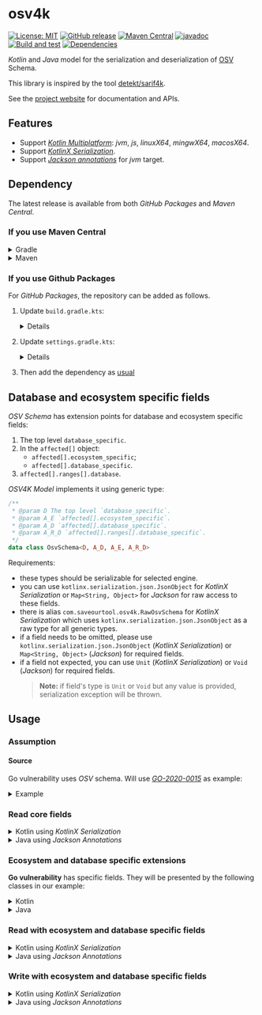 # osv4k

[![License: MIT](https://img.shields.io/badge/License-MIT-yellow.svg)](https://opensource.org/licenses/MIT)
[![GitHub release](https://img.shields.io/github/release/saveourtool/osv4k.svg)](https://github.com/saveourtool/osv4k/releases/)
[![Maven Central](https://img.shields.io/maven-central/v/com.saveourtool.osv4k/osv4k.svg)](https://search.maven.org/#search%7Cga%7C1%7Cg%3A%22com.saveourtool.osv4k%22)
[![javadoc](https://javadoc.io/badge2/com.saveourtool.osv4k/osv4k/javadoc.svg)](https://javadoc.io/doc/com.saveourtool.osv4k/osv4k)
[![Build and test](https://github.com/saveourtool/osv4k/actions/workflows/build_and_test.yml/badge.svg?branch=main)](https://github.com/saveourtool/osv4k/actions/workflows/build_and_test.yml?query=branch%3Amain)
[![Dependencies](https://github.com/saveourtool/osv4k/actions/workflows/dependencies.yml/badge.svg?branch=main)](https://github.com/saveourtool/osv4k/actions/workflows/dependencies.yml?query=branch%3Amain)

_Kotlin_ and _Java_ model for the serialization and deserialization of [OSV](https://ossf.github.io/osv-schema/) Schema.

This library is inspired by the tool [detekt/sarif4k](https://github.com/detekt/sarif4k).

See the [project website](https://saveourtool.github.io/osv4k/) for documentation and APIs.

## Features

- Support [_Kotlin Multiplatform_](https://kotlinlang.org/docs/multiplatform.html): _jvm_, _js_, _linuxX64_, _mingwX64_, _macosX64_.
- Support [_KotlinX Serialization_](https://github.com/Kotlin/kotlinx.serialization).
- Support [_Jackson annotations_](https://github.com/FasterXML/jackson-annotations) for _jvm_ target.

## Dependency
The latest release is available from both _GitHub Packages_ and _Maven Central_.

### <a name="c"></a> If you use Maven Central 

<details>
<summary>Gradle</summary>

```kotlin
dependencies {
    implementation("com.saveourtool.osv4k:osv4k:1.0.0")
}
```

</details>

<details>
<summary>Maven</summary>

```xml
<dependency>
    <groupId>com.saveourtool.osv4k</groupId>
    <artifactId>osv4k-jvm</artifactId>
    <version>1.0.0</version>
</dependency>
```

</details>

### If you use Github Packages
For _GitHub Packages_, the repository can be added as follows.

1. Update `build.gradle.kts`: 
    <details>

    ```kotlin
    repositories {
        maven {
            name = "saveourtool/osv4k"
            url = uri("https://maven.pkg.github.com/saveourtool/osv4k")
            content {
                includeGroup("com.saveourtool.osv4k")
            }
            credentials {
                username = project.findProperty("gpr.user") as String? ?: System.getenv("GITHUB_ACTOR")
                password = project.findProperty("gpr.key") as String? ?: System.getenv("GITHUB_TOKEN")
            }
        }
    }
    ```
    </details>

2. Update `settings.gradle.kts`:
    <details>


    ```kotlin
    dependencyResolutionManagement {
        repositories {
            maven {
                name = "saveourtool/osv4k"
                url = uri("https://maven.pkg.github.com/saveourtool/osv4k")
                content {
                    includeGroup("com.saveourtool.osv4k")
                }
                credentials {
                    username = providers.gradleProperty("gpr.user").orNull
                        ?: System.getenv("GITHUB_ACTOR")
                    password = providers.gradleProperty("gpr.key").orNull
                        ?: System.getenv("GITHUB_TOKEN")
                }
            }
        }
    }
    ```

    </details>

3) Then add the dependency as [usual](#c)

## Database and ecosystem specific fields

_OSV Schema_ has extension points for database and ecosystem specific fields:
1. The top level `database_specific`.
2. In the `affected[]` object:
   - `affected[].ecosystem_specific`;
   - `affected[].database_specific`.
3. `affected[].ranges[].database`.

_OSV4K Model_ implements it using generic type:
```kotlin
/**
 * @param D The top level `database_specific`.
 * @param A_E `affected[].ecosystem_specific`.
 * @param A_D `affected[].database_specific`.
 * @param A_R_D `affected[].ranges[].database_specific`.
 */
data class OsvSchema<D, A_D, A_E, A_R_D>
```

Requirements:
- these types should be serializable for selected engine.
- you can use `kotlinx.serialization.json.JsonObject` for _KotlinX Serialization_ or `Map<String, Object>` for _Jackson_ for raw access to these fields.
- there is alias `com.saveourtool.osv4k.RawOsvSchema` for _KotlinX Serialization_ which uses `kotlinx.serialization.json.JsonObject` as a raw type for all generic types.
- if a field needs to be omitted, please use `kotlinx.serialization.json.JsonObject` (_KotlinX Serialization_) or `Map<String, Object>` (_Jackson_) for required fields.
- if a field not expected, you can use `Unit` (_KotlinX Serialization_) or `Void` (_Jackson_) for required fields.
  > **Note:** if field's type is `Unit` or `Void` but any value is provided, serialization exception will be thrown.

## Usage

### Assumption

#### Source

Go vulnerability uses _OSV_ schema. Will use [_GO-2020-0015_](https://vuln.go.dev/ID/GO-2020-0015.json) as example:

<details>
<summary>Example</summary>

```json
{
  "schema_version": "1.3.1",
  "id": "GO-2020-0015",
  "modified": "2023-06-12T18:45:41Z",
  "published": "2021-04-14T20:04:52Z",
  "aliases": [
    "CVE-2020-14040",
    "GHSA-5rcv-m4m3-hfh7"
  ],
  "summary": "Infinite loop when decoding some inputs in golang.org/x/text",
  "details": "An attacker could provide a single byte to a UTF16 decoder instantiated with UseBOM or ExpectBOM to trigger an infinite loop if the String function on the Decoder is called, or the Decoder is passed to transform.String. If used to parse user supplied input, this may be used as a denial of service vector.",
  "affected": [
    {
      "package": {
        "name": "golang.org/x/text",
        "ecosystem": "Go"
      },
      "ranges": [
        {
          "type": "SEMVER",
          "events": [
            {
              "introduced": "0"
            },
            {
              "fixed": "0.3.3"
            }
          ]
        }
      ],
      "ecosystem_specific": {
        "imports": [
          {
            "path": "golang.org/x/text/encoding/unicode",
            "symbols": [
              "bomOverride.Transform",
              "utf16Decoder.Transform"
            ]
          },
          {
            "path": "golang.org/x/text/transform",
            "symbols": [
              "String"
            ]
          }
        ]
      }
    }
  ],
  "references": [
    {
      "type": "FIX",
      "url": "https://go.dev/cl/238238"
    },
    {
      "type": "FIX",
      "url": "https://go.googlesource.com/text/+/23ae387dee1f90d29a23c0e87ee0b46038fbed0e"
    },
    {
      "type": "REPORT",
      "url": "https://go.dev/issue/39491"
    },
    {
      "type": "WEB",
      "url": "https://groups.google.com/g/golang-announce/c/bXVeAmGOqz0"
    }
  ],
  "credits": [
    {
      "name": "@abacabadabacaba"
    },
    {
      "name": "Anton Gyllenberg"
    }
  ],
  "database_specific": {
    "url": "https://pkg.go.dev/vuln/GO-2020-0015"
  }
}
```

</details>

### Read core fields

<details>
<summary>Kotlin using <i>KotlinX Serialization</i></summary>

```kotlin
import com.saveourtool.osv4k.*
import kotlinx.serialization.json.Json

fun readFromFile(content: String) {
    val schema: RawOsvSchema = Json.decodeFromString(content)
    // do something with OsvSchema
    // for example: prints credits
    println(schema.credits?.joinToString(", ") { it.name })
    // @abacabadabacaba, Anton Gyllenberg
}
```

</details>

<details>
<summary>Java using <i>Jackson Annotations</i></summary>

```java
import com.fasterxml.jackson.databind.ObjectMapper;
import com.fasterxml.jackson.databind.JavaType;

import java.util.stream.Collectors;

class Test {
    private static final ObjectMapper objectMapper = new ObjectMapper();

    static void readFromFile(final String content) {
        final OsvSchema result = objectMapper.readValue(content, OsvSchema.class);
        // do something with OsvSchema
        // for example: prints credits
        System.out.println(result.getCredits().stream().map(Credit::getName).collect(Collectors.joining(", ")));
        // @abacabadabacaba, Anton Gyllenberg
    }
}
```

</details>

### Ecosystem and database specific extensions

**Go vulnerability** has specific fields. They will be presented by the following classes in our example:

<details>
<summary>Kotlin</summary>

```kotlin
@Serializable
data class GoImports(
    val imports: List<GoImport>,
)

@Serializable
data class GoImport(
    val path: String,
    val symbols: List<String>,
)

@Serializable
data class GoUrl(
    val url: String,
)
```
</details>

<details>
<summary>Java</summary>

```java
public class GoImports {
    private final List<GoImport> imports;

    public GoImports(List<GoImport> imports) {
        this.imports = imports;
    }

    public List<GoImport> getImports() {
        return Collections.unmodifiableList(imports);
    }
}

public class GoImport {
    private final String path;
    private final List<String> symbols;

    public GoImport(String path, List<String> symbols) {
        this.path = path;
        this.symbols = symbols;
    }

    public String getPath() {
        return path;
    }

    public List<String> getSymbols() {
        return Collections.unmodifiableList(symbols);
    }
}

public class GoUrl {
    private final String url;

    public GoUrl(String url) {
        this.url = url;
    }

    public String getUrl() {
        return url;
    }
}
```

</details>

### Read with ecosystem and database specific fields

<details>
<summary>Kotlin using <i>KotlinX Serialization</i></summary>

```kotlin
import com.saveourtool.osv4k.*
import kotlinx.serialization.json.Json

fun readFromFile(content: String) {
    val schema: OsvSchema<GoUrl, GoImports, Unit, Unit> = Json.decodeFromString(content)
    // do something with OsvSchema
    // for example: prints credits
    println(schema.credits?.joinToString(", ") { it.name })
    // @abacabadabacaba, Anton Gyllenberg
}
```

</details>

<details>
<summary>Java using <i>Jackson Annotations</i></summary>

```java
import com.fasterxml.jackson.databind.ObjectMapper;
import com.fasterxml.jackson.databind.JavaType;

import java.util.stream.Collectors;


class Test {
    private static final ObjectMapper objectMapper = new ObjectMapper();

    static void readFromFile(final String content) {
        final JavaType jacksonType = objectMapper.getTypeFactory()
            .constructParametricType(OsvSchema.class, GoUrl.class, GoImports.class, Void.class, Void.class);
        final OsvSchema<GoUrl, GoImports, Void, Void> result = objectMapper.readValue(content, jacksonType);
        // do something with OsvSchema
        // for example: prints credits
        System.out.println(result.getCredits().stream().map(Credit::getName).collect(Collectors.joining(", ")));
        // @abacabadabacaba, Anton Gyllenberg
    }
}
```

</details>

### Write with ecosystem and database specific fields

<details>
<summary>Kotlin using <i>KotlinX Serialization</i></summary>

```kotlin
val osvSchema = OsvSchema<GoUrl, GoImports, Unit, Unit>(
    schemaVersion = "1.3.1",
    id = "GO-2020-0015",
    modified = LocalDateTime(2023, 6, 12, 18, 45, 41),
    published = LocalDateTime(2021, 4, 14, 20, 4, 52),
    aliases = listOf("CVE-2020-14040", "GHSA-5rcv-m4m3-hfh7"),
    summary = "Infinite loop when decoding some inputs in golang.org/x/text",
    details = "An attacker could provide a single byte to a UTF16 decoder instantiated with UseBOM or ExpectBOM to trigger an infinite loop if the String function on the Decoder is called, or the Decoder is passed to transform.String. If used to parse user supplied input, this may be used as a denial of service vector.",
    affected = listOf(
        Affected(
            `package` = Package(
                ecosystem = "Go",
                name = "golang.org/x/text",
            ),
            ranges = listOf(
                Range(
                    type = RangeType.SEMVER,
                    events = listOf(
                        Event(introduced = "0"),
                        Event(fixed = "0.3.3"),
                    ),
                ),
            ),
            ecosystemSpecific = GoImports(
                imports = listOf(
                    GoImport(
                        path = "golang.org/x/text/encoding/unicode",
                        symbols = listOf("bomOverride.Transform", "utf16Decoder.Transform"),
                    ),
                    GoImport(
                        path = "golang.org/x/text/transform",
                        symbols = listOf("String"),
                    ),
                ),
            ),
        )
    ),
    references = listOf(
        Reference(
            type = ReferenceType.FIX,
            url = "https://go.dev/cl/238238",
        ),
        Reference(
            type = ReferenceType.FIX,
            url = "https://go.googlesource.com/text/+/23ae387dee1f90d29a23c0e87ee0b46038fbed0e",
        ),
        Reference(
            type = ReferenceType.REPORT,
            url = "https://go.dev/issue/39491",
        ),
        Reference(
            type = ReferenceType.WEB,
            url = "https://groups.google.com/g/golang-announce/c/bXVeAmGOqz0",
        ),
    ),
    credits = listOf(
        Credit(name = "@abacabadabacaba"),
        Credit(name = "Anton Gyllenberg"),
    ),
    databaseSpecific = GoUrl(url = "https://pkg.go.dev/vuln/GO-2020-0015"),
)
```

</details>

<details>
<summary>Java using <i>Jackson Annotations</i></summary>

```java
package com.saveourtool.osv4k;

import kotlinx.datetime.LocalDateTime;

import java.util.Arrays;
import java.util.Collections;
import java.util.List;

public final class GoExamples {
    public static OsvSchema<GoUrl, GoImports, Void, Void> go_2020_00115() {
        return new OsvSchema<GoUrl, GoImports, Void, Void>(
            "1.3.1",
            "GO-2020-0015",
            new LocalDateTime(2023, 6, 12, 18, 45, 41, 0),
            new LocalDateTime(2021, 4, 14, 20, 4, 52, 0),
            null,
            Arrays.asList("CVE-2020-14040", "GHSA-5rcv-m4m3-hfh7"),
            null,
            "Infinite loop when decoding some inputs in golang.org/x/text",
            "An attacker could provide a single byte to a UTF16 decoder instantiated with UseBOM or ExpectBOM to trigger an infinite loop if the String function on the Decoder is called, or the Decoder is passed to transform.String. If used to parse user supplied input, this may be used as a denial of service vector.",
            null,
            Arrays.asList(
                new Affected<GoImports, Void, Void>(
                    new Package(
                        "Go",
                        "golang.org/x/text",
                        null
                    ),
                    null,
                    Arrays.asList(
                        new Range<>(
                            RangeType.SEMVER,
                            null,
                            Arrays.asList(
                                new Event("0", null, null, null),
                                new Event(null, "0.3.3", null, null)
                            ),
                            null
                        )
                    ),
                    null,
                    new GoImports(
                        Arrays.asList(
                            new GoImport(
                                "golang.org/x/text/encoding/unicode",
                                Arrays.asList("bomOverride.Transform", "utf16Decoder.Transform")
                            ),
                            new GoImport(
                                "golang.org/x/text/transform",
                                Arrays.asList("String")
                            )
                        )
                    ),
                    null
                )
            ),
            Arrays.asList(
                new Reference(ReferenceType.FIX, "https://go.dev/cl/238238"),
                new Reference(ReferenceType.FIX, "https://go.googlesource.com/text/+/23ae387dee1f90d29a23c0e87ee0b46038fbed0e" ),
                new Reference(ReferenceType.REPORT, "https://go.dev/issue/39491"),
                new Reference(ReferenceType.WEB, "https://groups.google.com/g/golang-announce/c/bXVeAmGOqz0")
            ),
            Arrays.asList(
                new Credit("@abacabadabacaba", null, null),
                new Credit("Anton Gyllenberg", null, null)
            ),
            new GoUrl("https://pkg.go.dev/vuln/GO-2020-0015")
        );
    }
}
```

</details>
